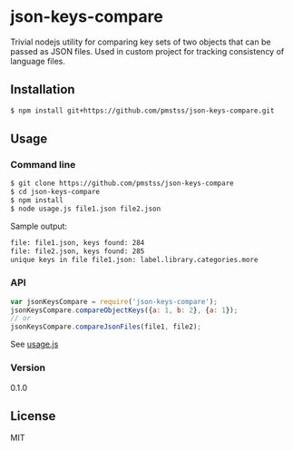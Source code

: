 # json-keys-compare

Trivial nodejs utility for comparing key sets of two objects that can be passed as JSON files. Used in custom project for tracking consistency of language files.

## Installation
```sh
$ npm install git+https://github.com/pmstss/json-keys-compare.git
```

## Usage
### Command line

```sh
$ git clone https://github.com/pmstss/json-keys-compare
$ cd json-keys-compare
$ npm install
$ node usage.js file1.json file2.json
```

Sample output:

```sh
file: file1.json, keys found: 284
file: file2.json, keys found: 285
unique keys in file file1.json: label.library.categories.more
```

### API

```js
var jsonKeysCompare = require('json-keys-compare');
jsonKeysCompare.compareObjectKeys({a: 1, b: 2}, {a: 1});
// or
jsonKeysCompare.compareJsonFiles(file1, file2);
```

See [usage.js](usage.js)

### Version
0.1.0

License
----
MIT